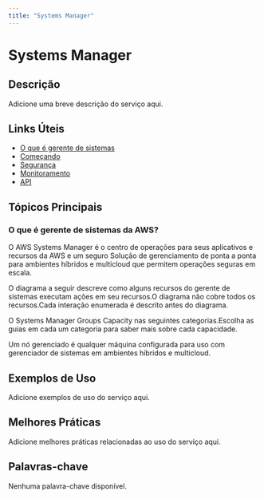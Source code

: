 ```yaml
---
title: "Systems Manager"
---
```


# Systems Manager

## Descrição

Adicione uma breve descrição do serviço aqui.

## Links Úteis

- [O que é gerente de sistemas](https://docs.aws.amazon.com/systems-manager/latest/userguide/what-is-systems-manager.html)
- [Começando](https://docs.aws.amazon.com/systems-manager/latest/userguide/getting-started.html)
- [Segurança](https://docs.aws.amazon.com/systems-manager/latest/userguide/security.html)
- [Monitoramento](https://docs.aws.amazon.com/systems-manager/latest/userguide/monitoring.html)
- [API](https://docs.aws.amazon.com/systems-manager/latest/userguide/api.html)

## Tópicos Principais

### O que é gerente de sistemas da AWS?

O AWS Systems Manager é o centro de operações para seus aplicativos e recursos da AWS e um seguro
Solução de gerenciamento de ponta a ponta para ambientes híbridos e multicloud que permitem operações seguras
em escala.

O diagrama a seguir descreve como alguns recursos do gerente de sistemas executam ações em seu
recursos.O diagrama não cobre todos os recursos.Cada interação enumerada é
descrito antes do diagrama.

O Systems Manager Groups Capacity nas seguintes categorias.Escolha as guias em cada um
categoria para saber mais sobre cada capacidade.

Um nó gerenciado é qualquer máquina configurada para uso com gerenciador de sistemas
em ambientes híbridos e multicloud.

## Exemplos de Uso

Adicione exemplos de uso do serviço aqui.

## Melhores Práticas

Adicione melhores práticas relacionadas ao uso do serviço aqui.

## Palavras-chave

Nenhuma palavra-chave disponível.
